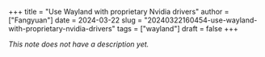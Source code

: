 +++
title = "Use Wayland with proprietary Nvidia drivers"
author = ["Fangyuan"]
date = 2024-03-22
slug = "20240322160454-use-wayland-with-proprietary-nvidia-drivers"
tags = ["wayland"]
draft = false
+++

_This note does not have a description yet._
